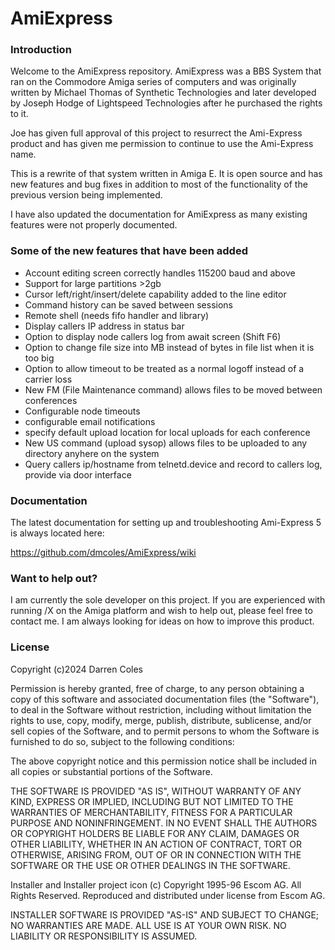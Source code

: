 # AmiExpress

### Introduction

Welcome to the AmiExpress repository. AmiExpress was a BBS System that ran on the Commodore Amiga series of computers and was originally written by Michael Thomas of Synthetic Technologies and later developed by Joseph Hodge of Lightspeed Technologies after he purchased the rights to it. 

Joe has given full approval of this project to resurrect the Ami-Express product and has given me permission to continue to use the Ami-Express name.

This is a rewrite of that system  written in Amiga E. It is open source and has new features and bug fixes in addition to most of the functionality of the previous version being implemented.

I have also updated the documentation for AmiExpress as many existing features were not properly documented.

### Some of the new features that have been added

*  Account editing screen correctly handles 115200 baud and above
*  Support for large partitions >2gb
*  Cursor left/right/insert/delete capability added to the line editor
*  Command history can be saved between sessions
*  Remote shell (needs fifo handler and library)
*  Display callers IP address in status bar
*  Option to display node callers log from await screen (Shift F6)
*  Option to change file size into MB instead of bytes in file list when it is too big
*  Option to allow timeout to be treated as a normal logoff instead of a carrier loss
*  New FM (File Maintenance command) allows files to be moved between conferences
*  Configurable node timeouts
*  configurable email notifications
*  specify default upload location for local uploads for each conference
*  New US command (upload sysop) allows files to be uploaded to any directory anyhere on the system
*  Query callers ip/hostname from telnetd.device and record to callers log, provide via door interface

### Documentation

The latest documentation for setting up and troubleshooting Ami-Express 5 is always located here:

https://github.com/dmcoles/AmiExpress/wiki

### Want to help out?

I am currently the sole developer on this project. If you are experienced with running /X on the Amiga platform and wish to help out, please feel free to contact me. I am always looking for ideas on how to improve this product.

### License 

Copyright (c)2024 Darren Coles

Permission is hereby granted, free of charge, to any person obtaining a copy
of this software and associated documentation files (the "Software"), to deal
in the Software without restriction, including without limitation the rights
to use, copy, modify, merge, publish, distribute, sublicense, and/or sell
copies of the Software, and to permit persons to whom the Software is
furnished to do so, subject to the following conditions:

The above copyright notice and this permission notice shall be included in all
copies or substantial portions of the Software.

THE SOFTWARE IS PROVIDED "AS IS", WITHOUT WARRANTY OF ANY KIND, EXPRESS OR
IMPLIED, INCLUDING BUT NOT LIMITED TO THE WARRANTIES OF MERCHANTABILITY,
FITNESS FOR A PARTICULAR PURPOSE AND NONINFRINGEMENT. IN NO EVENT SHALL THE
AUTHORS OR COPYRIGHT HOLDERS BE LIABLE FOR ANY CLAIM, DAMAGES OR OTHER
LIABILITY, WHETHER IN AN ACTION OF CONTRACT, TORT OR OTHERWISE, ARISING FROM,
OUT OF OR IN CONNECTION WITH THE SOFTWARE OR THE USE OR OTHER DEALINGS IN THE
SOFTWARE.

Installer and Installer project icon
(c) Copyright 1995-96 Escom AG.  All Rights Reserved.
Reproduced and distributed under license from Escom AG.

INSTALLER SOFTWARE IS PROVIDED "AS-IS" AND SUBJECT TO CHANGE;
NO WARRANTIES ARE MADE.  ALL USE IS AT YOUR OWN RISK.  NO LIABILITY
OR RESPONSIBILITY IS ASSUMED.
